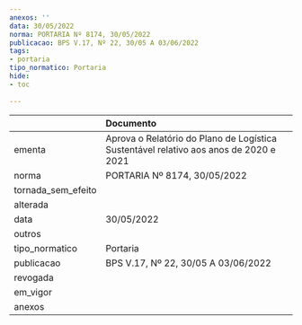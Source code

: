```yaml
---
anexos: ''
data: 30/05/2022
norma: PORTARIA Nº 8174, 30/05/2022
publicacao: BPS V.17, Nº 22, 30/05 A 03/06/2022
tags:
- portaria
tipo_normatico: Portaria
hide: 
- toc 
 
---
```


|                    | Documento                                                                             |
|:-------------------|:--------------------------------------------------------------------------------------|
| ementa             | Aprova o Relatório do Plano de Logística Sustentável relativo aos anos de 2020 e 2021 |
| norma              | PORTARIA Nº 8174, 30/05/2022                                                          |
| tornada_sem_efeito |                                                                                       |
| alterada           |                                                                                       |
| data               | 30/05/2022                                                                            |
| outros             |                                                                                       |
| tipo_normatico     | Portaria                                                                              |
| publicacao         | BPS V.17, Nº 22, 30/05 A 03/06/2022                                                   |
| revogada           |                                                                                       |
| em_vigor           |                                                                                       |
| anexos             |                                                                                       |